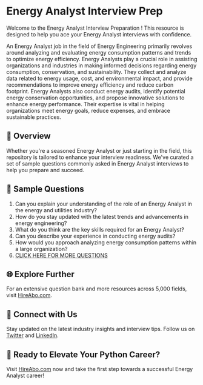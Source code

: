# Energy Analyst Interview Prep

Welcome to the Energy Analyst Interview Preparation ! This resource is designed to help you ace your Energy Analyst interviews with confidence.

An Energy Analyst job in the field of Energy Engineering primarily revolves around analyzing and evaluating energy consumption patterns and trends to optimize energy efficiency. Energy Analysts play a crucial role in assisting organizations and industries in making informed decisions regarding energy consumption, conservation, and sustainability. They collect and analyze data related to energy usage, cost, and environmental impact, and provide recommendations to improve energy efficiency and reduce carbon footprint. Energy Analysts also conduct energy audits, identify potential energy conservation opportunities, and propose innovative solutions to enhance energy performance. Their expertise is vital in helping organizations meet energy goals, reduce expenses, and embrace sustainable practices.

## 🚀 Overview

Whether you're a seasoned Energy Analyst or just starting in the field, this repository is tailored to enhance your interview readiness. We've curated a set of sample questions commonly asked in Energy Analyst interviews to help you prepare and succeed.

## 📝 Sample Questions

1. Can you explain your understanding of the role of an Energy Analyst in the energy and utilities industry?
2. How do you stay updated with the latest trends and advancements in energy engineering?
3. What do you think are the key skills required for an Energy Analyst?
4. Can you describe your experience in conducting energy audits?
5. How would you approach analyzing energy consumption patterns within a large organization?
6. [CLICK HERE FOR MORE QUESTIONS](https://hireabo.com/job/20_1_1/Energy%20Analyst)

## 🌐 Explore Further

For an extensive question bank and more resources across 5,000 fields, visit [HireAbo.com](https://www.hireabo.com).

## 📱 Connect with Us

Stay updated on the latest industry insights and interview tips. Follow us on [Twitter](https://twitter.com/hireabo) and [LinkedIn](https://www.linkedin.com/in/hire-abo-3609972a8/).

## 🚀 Ready to Elevate Your Python Career?

Visit [HireAbo.com](https://www.hireabo.com) now and take the first step towards a successful Energy Analyst career!